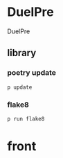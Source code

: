 # DuelPre
DuelPre


## library

### poetry update
```shell
p update
```

### flake8
```shell
p run flake8
```

# front
